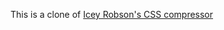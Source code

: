 This is a clone of [Icey Robson's CSS compressor](http://iceyboard.no-ip.org/projects/css_compressor/info/)
